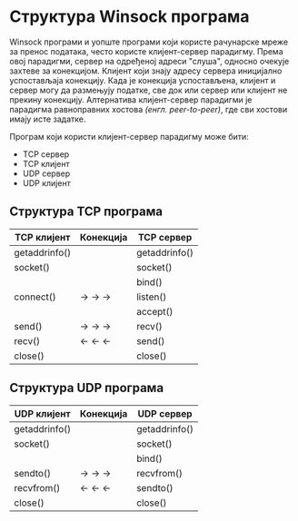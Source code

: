 # Структура Winsock програма

Winsock програми и уопште програми који користе рачунарске мреже за пренос
података, често користе клијент-сервер парадигму. Према овој парадигми, сервер
на одређеној адреси "слуша", односно очекује захтеве за конекцијом. Клијент
који знају адресу сервера иницијално успостављаја конекцију. Када је конекција
успостављена, клијент и сервер могу да размењују податке, све док или сервер
или клијент не прекину конекцију. Алтернатива клијент-сервер парадигми је
парадигма равноправних хостова *(енгл. peer-to-peer)*, где сви хостови имају
исте задатке.

Програм који користи клијент-сервер парадигму може бити:

- TCP сервер
- TCP клијент
- UDP сервер
- UDP клијент

## Структура TCP програма

| TCP клијент   | Конекција | TCP сервер    |
| ------------- | --------- | ------------- |
| getaddrinfo() |           | getaddrinfo() |
| socket()      |           | socket()      |
|               |           | bind()        |
| connect()     | → → →     | listen()      |
|               |           | accept()      |
| send()        | → → →     | recv()        |
| recv()        | ← ← ←     | send()        |
| close()       |           | close()       |

## Структура UDP програма

| UDP клијент   | Конекција | UDP сервер    |
| ------------- | --------- | ------------- |
| getaddrinfo() |           | getaddrinfo() |
| socket()      |           | socket()      |
|               |           | bind()        |
| sendto()      | → → →     | recvfrom()    |
| recvfrom()    | ← ← ←     | sendto()      |
| close()       |           | close()       |
